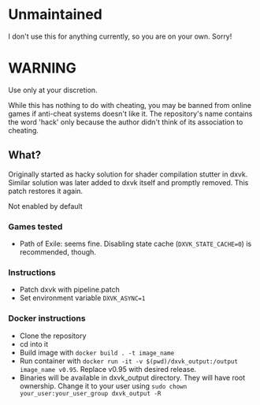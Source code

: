 # Unmaintained
I don't use this for anything currently, so you are on your own. Sorry!


# WARNING
Use only at your discretion.

While this has nothing to do with cheating, you may be banned from online games if anti-cheat systems doesn't like it.
The repository's name contains the word 'hack' only because the author didn't think of its association to cheating.

## What?
Originally started as hacky solution for shader compilation stutter in dxvk. Similar solution was later added to dxvk itself and promptly
removed. This patch restores it again.

Not enabled by default

### Games tested

* Path of Exile: seems fine. Disabling state cache (`DXVK_STATE_CACHE=0`) is recommended, though.

### Instructions

* Patch dxvk with pipeline.patch
* Set environment variable `DXVK_ASYNC=1`

### Docker instructions

* Clone the repository
* cd into it
* Build image with `docker build . -t image_name`
* Run container with `docker run -it -v $(pwd)/dxvk_output:/output image_name v0.95`. Replace v0.95 with desired release.
* Binaries will be available in dxvk_output directory. They will have root ownership. Change it to your user using `sudo chown your_user:your_user_group dxvk_output -R`
